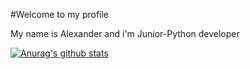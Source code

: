 #Welcome to my profile

My name is Alexander and i'm Junior-Python developer

[![Anurag's github stats](https://github-readme-stats.vercel.app/api?username=Reedus0)](https://github.com/anuraghazra/github-readme-stats)

